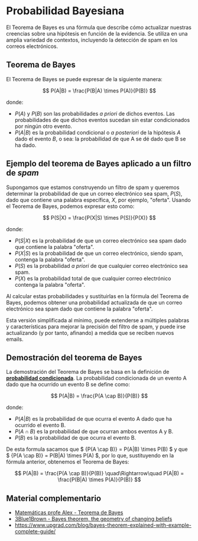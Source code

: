 # Probabilidad Bayesiana

El Teorema de Bayes es una fórmula que describe cómo actualizar nuestras creencias sobre una hipótesis en función de la evidencia. Se utiliza en una amplia variedad de contextos, incluyendo la detección de spam en los correos electrónicos.

## Teorema de Bayes

El Teorema de Bayes se puede expresar de la siguiente manera:

$$ P(A|B) = \frac{P(B|A) \times P(A)}{P(B)} $$

donde:

- $P(A)$ y $P(B)$ son las probabilidades *a priori* de dichos eventos. Las probabilidades de que dichos eventos sucedan sin estar condicionados por ningún otro evento.
- $P(A|B)$ es la probabilidad condicional o *a posteriori* de la hipótesis $A$ dado el evento $B$, o sea: la probabilidad de que A se dé dado que B se ha dado.

## Ejemplo del teorema de Bayes aplicado a un filtro de *spam*

Supongamos que estamos construyendo un filtro de spam y queremos determinar la probabilidad de que un correo electrónico sea spam, $P(S)$, dado que contiene una palabra específica, $X$, por ejemplo, "oferta". Usando el Teorema de Bayes, podemos expresar esto como:

$$ P(S|X) = \frac{P(X|S) \times P(S)}{P(X)} $$

donde:

- $P(S|X)$ es la probabilidad de que un correo electrónico sea spam dado que contiene la palabra "oferta".
- $P(X|S)$ es la probabilidad de que un correo electrónico, siendo spam, contenga la palabra "oferta".
- $P(S)$ es la probabilidad *a priori* de que cualquier correo electrónico sea spam.
- $P(X)$ es la probabilidad total de que cualquier correo electrónico contenga la palabra "oferta".

Al calcular estas probabilidades y sustituirlas en la fórmula del Teorema de Bayes, podemos obtener una probabilidad actualizada de que un correo electrónico sea spam dado que contiene la palabra "oferta".

Esta versión simplificada al mínimo, puede extenderse a múltiples palabras y características para mejorar la precisión del filtro de spam, y puede irse actualizando (y por tanto, afinando) a medida que se reciben nuevos emails.

## Demostración del teorema de Bayes

La demostración del Teorema de Bayes se basa en la definición de [**probabilidad condicionada**](https://es.wikipedia.org/wiki/Probabilidad_condicionada). La probabilidad condicionada de un evento A dado que ha ocurrido un evento B se define como:

$$ P(A|B) = \frac{P(A \cap B)}{P(B)} $$

donde:

- $P(A|B)$ es la probabilidad de que ocurra el evento A dado que ha ocurrido el evento B.
- $P(A \cap B)$ es la probabilidad de que ocurran ambos eventos A y B.
- $P(B)$ es la probabilidad de que ocurra el evento B.

De esta formula sacamos que $ {P(A \cap B)} = P(A|B) \times P(B) $ y que $ {P(A \cap B)} = P(B|A) \times P(A) $, por lo que, sustituyendo en la fórmula anterior, obtenemos el Teorema de Bayes:

$$ P(A|B) = \frac{P(A \cap B)}{P(B)} \quad\Rightarrow\quad P(A|B) = \frac{P(B|A) \times P(A)}{P(B)} $$

## Material complementario

- [Matemáticas profe Alex - Teorema de Bayes](https://www.youtube.com/watch?v=bDfCURXoKkU)
- [3Blue1Brown - Bayes theorem, the geometry of changing beliefs](https://www.youtube.com/watch?v=HZGCoVF3YvM)  
- https://www.upgrad.com/blog/bayes-theorem-explained-with-example-complete-guide/
